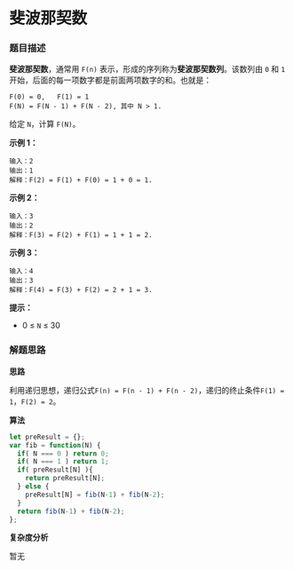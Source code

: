 # 斐波那契数

### 题目描述

**斐波那契数**，通常用 `F(n)` 表示，形成的序列称为**斐波那契数列**。该数列由 `0` 和 `1` 开始，后面的每一项数字都是前面两项数字的和。也就是：

```
F(0) = 0,   F(1) = 1
F(N) = F(N - 1) + F(N - 2), 其中 N > 1.
```

给定 `N`，计算 `F(N)`。

**示例 1：**

```
输入：2
输出：1
解释：F(2) = F(1) + F(0) = 1 + 0 = 1.
```

**示例 2：**

```
输入：3
输出：2
解释：F(3) = F(2) + F(1) = 1 + 1 = 2.
```

**示例 3：**

```
输入：4
输出：3
解释：F(4) = F(3) + F(2) = 2 + 1 = 3.
```



**提示：**

- 0 ≤ `N` ≤ 30

### 解题思路

**思路**

利用递归思想，递归公式`F(n) = F(n - 1) + F(n - 2)`，递归的终止条件`F(1) = 1`，`F(2) = 2`。

**算法**

```javascript
let preResult = {};
var fib = function(N) {
  if( N === 0 ) return 0;
  if( N === 1 ) return 1;
  if( preResult[N] ){
    return preResult[N];
  } else {
    preResult[N] = fib(N-1) + fib(N-2);
  }
  return fib(N-1) + fib(N-2);
};
```



**复杂度分析**

暂无